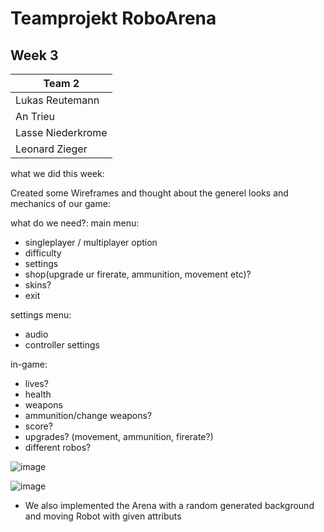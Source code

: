 # Teamprojekt RoboArena
## Week 3

| Team 2 |
| ----------------- |
| Lukas Reutemann   | 
| An Trieu          | 
| Lasse Niederkrome |
| Leonard Zieger    |


what we did this week:

Created some Wireframes and thought about the generel looks and mechanics of our game:

what do we need?:
main menu:
- singleplayer / multiplayer option 
- difficulty
- settings 
- shop(upgrade ur firerate, ammunition, movement etc)?
- skins?
- exit 


settings menu:
- audio
- controller settings


in-game:
- lives?
- health
- weapons
- ammunition/change weapons?
- score?
- upgrades? (movement, ammunition, firerate?)
- different robos?


![image](https://user-images.githubusercontent.com/70483582/168474541-0300a9bb-dc13-4d4c-b12f-1f8aefceddad.png)

![image](https://user-images.githubusercontent.com/70483582/168474547-b4870b61-b3ef-47d3-a971-e98c422ad2dd.png)



* We also implemented the Arena with a random generated background and moving Robot with given attributs
